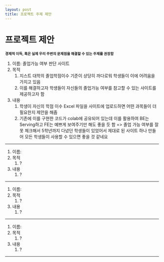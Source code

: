 ```yaml
---
layout: post
title: 프로젝트 주제 제안
---
```

#  프로젝트 제안

<small>**경제적 이득, 혹은 실제 우리 주변의 문제점을 해결할 수 있는 주제를 권장함**</small>

1. 이름: 졸업가능 여부 판단 사이트
2. 목적
   1. 지스트 대학의 졸업학점이수 기준이 상당히 까다로워 학생들이 이에 어려움을 가지고 있음
   2. 이를 해결하고자 학생들이 자신들의 졸업가능 여부를 참고할 수 있는 사이트를 제공하고자 함
3. 내용
   1. 학생이 자신의 학점 이수 Excel 파일을 사이트에 업로드하면 어떤 과목들이 더 필요한지 제안을 해줌
   2. 기존에 이를 구현한 코드가 colab에 공유되어 있는데 이를 활용하여 BE는 Serving하고 FE는 예쁘게 보여주기만 해도 좋을 듯 함
=> 졸업 가능 여부를 잘못 체크해서 5학년까지 다녔던 학생들이 있었어서 제대로 된 사이트 하나 만들어 모든 학생들이 사용할 수 있으면 좋을 것 같네요
---

1. 이름: 
2. 목적
   1. ?
3. 내용
   1. ?

---

1. 이름: 
2. 목적
   1. ?
3. 내용
   1. ?

---

1. 이름: 
2. 목적
   1. ?
3. 내용
   1. ?

---

